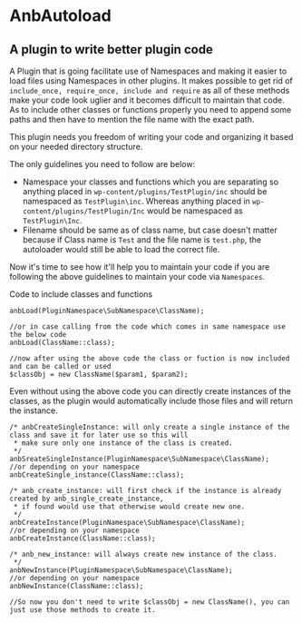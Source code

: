 # AnbAutoload

## A plugin to write better plugin code

A Plugin that is going facilitate use of Namespaces and making it easier to load files using Namespaces in other plugins.
It makes possible to get rid of `include_once, require_once, include and require` as all of these methods make your code 
look uglier and it becomes difficult to maintain that code. As to include other classes or functions properly you need 
to append some paths and then have to mention the file name with the exact path.

This plugin needs you freedom of writing your code and organizing it based on your needed directory structure. 

The only guidelines you need to follow are below:
 - Namespace your classes and functions which you are separating so anything placed in 
 `wp-content/plugins/TestPlugin/inc` should be namespaced as `TestPlugin\inc`. 
 Whereas anything placed in `wp-content/plugins/TestPlugin/Inc` would be namespaced as `TestPlugin\Inc`.
 - Filename should be same as of class name, but case doesn't matter because if Class name is 
 `Test` and the file name is `test.php`, the autoloader would still be able to load the correct file.
 
Now it's time to see how it'll help you to maintain your code if you are following the above guidelines to maintain 
your code via `Namespaces`.

Code to include classes and functions
```
anbLoad(PluginNamespace\SubNamespace\ClassName);

//or in case calling from the code which comes in same namespace use the below code
anbLoad(ClassName::class);

//now after using the above code the class or fuction is now included and can be called or used
$classObj = new ClassName($param1, $param2);
```

Even without using the above code you can directly create instances of the classes, as the plugin would automatically 
include those files and will return the instance.

```
/* anbCreateSingleInstance: will only create a single instance of the class and save it for later use so this will 
 * make sure only one instance of the class is created.
 */
anbSreateSingleInstance(PluginNamespace\SubNamespace\ClassName);
//or depending on your namespace
anbCreateSingle_instance(ClassName::class);

/* anb_create_instance: will first check if the instance is already created by anb_single_create_instance, 
 * if found would use that otherwise would create new one.
 */
anbCreateInstance(PluginNamespace\SubNamespace\ClassName);
//or depending on your namespace
anbCreateInstance(ClassName::class);

/* anb_new_instance: will always create new instance of the class. 
 */
anbNewInstance(PluginNamespace\SubNamespace\ClassName);
//or depending on your namespace
anbNewInstance(ClassName::class);

//So now you don't need to write $classObj = new ClassName(), you can just use those methods to create it.
```
